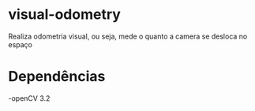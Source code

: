 # visual-odometry
Realiza odometria visual, ou seja, mede o quanto a camera se desloca no espaço

# Dependências
  -openCV 3.2
